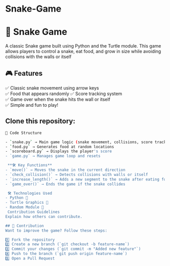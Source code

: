 # Snake-Game

# 🐍 Snake Game
A classic Snake game built using Python and the Turtle module. This game allows players to control a snake, eat food, and grow in size while avoiding collisions with the walls or itself

## 🎮 Features
✅ Classic snake movement using arrow keys  
✅ Food that appears randomly
✅ Score tracking system  
✅ Game over when the snake hits the wall or itself  
✅ Simple and fun to play!  
 
## Clone this repository:
```bash https://github.com/ayushiraut01/Snake-Game
📝 Code Structure

- `snake.py` → Main game logic (snake movement, collisions, score tracking)
- `food.py` → Generates food at random locations
- `scoreboard.py` → Displays the player's score
- `game.py` → Manages game loop and resets

 **🛠 Key Functions**
- `move()` → Moves the snake in the current direction
- `check_collision()` → Detects collisions with walls or itself
- `increase_length()` → Adds a new segment to the snake after eating food
- `game_over()` → Ends the game if the snake collides

 🛠 Technologies Used
- Python 🐍
- Turtle Graphics 🎨
- Random Module 🎲
 Contribution Guidelines
Explain how others can contribute.

## 🤝 Contribution
Want to improve the game? Follow these steps:

1️⃣ Fork the repository  
2️⃣ Create a new branch (`git checkout -b feature-name`)  
3️⃣ Commit your changes (`git commit -m "Added new feature"`)  
4️⃣ Push to the branch (`git push origin feature-name`)  
5️⃣ Open a Pull Request  



